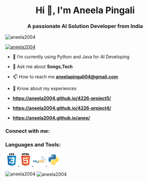 <h1 align="center">Hi 👋, I'm Aneela Pingali</h1>
<h3 align="center">A passionate AI Solution Developer from India</h3>

<p align="left"> <img src="https://komarev.com/ghpvc/?username=aneela2004&label=Profile%20views&color=0e75b6&style=flat" alt="aneela2004" /> </p>

<p align="left"> <a href="https://github.com/ryo-ma/github-profile-trophy"><img src="https://github-profile-trophy.vercel.app/?username=aneela2004" alt="aneela2004" /></a> </p>

- 🌱 I’m currently using Python and Java for AI Developing

- 💬 Ask me about **Songs,Tech**

- 📫 How to reach me **aneelapingali04@gmail.com**
- 📄 Know about my experiences
- **https://aneela2004.github.io/4226-project5/**
- **https://aneela2004.github.io/4226-project4/**
- **https://aneela2004.github.io/anee/**

<h3 align="left">Connect with me:</h3>
<p align="left">
</p>

<h3 align="left">Languages and Tools:</h3>
<p align="left"> <a href="https://www.w3schools.com/css/" target="_blank" rel="noreferrer"> <img src="https://raw.githubusercontent.com/devicons/devicon/master/icons/css3/css3-original-wordmark.svg" alt="css3" width="40" height="40"/> </a> <a href="https://www.w3.org/html/" target="_blank" rel="noreferrer"> <img src="https://raw.githubusercontent.com/devicons/devicon/master/icons/html5/html5-original-wordmark.svg" alt="html5" width="40" height="40"/> </a> <a href="https://www.mysql.com/" target="_blank" rel="noreferrer"> <img src="https://raw.githubusercontent.com/devicons/devicon/master/icons/mysql/mysql-original-wordmark.svg" alt="mysql" width="40" height="40"/> </a> <a href="https://www.python.org" target="_blank" rel="noreferrer"> <img src="https://raw.githubusercontent.com/devicons/devicon/master/icons/python/python-original.svg" alt="python" width="40" height="40"/> </a> </p>

<p><img align="left" src="https://github-readme-stats.vercel.app/api/top-langs?username=aneela2004&show_icons=true&locale=en&layout=compact" alt="aneela2004" /></p>

<p>&nbsp;<img align="center" src="https://github-readme-stats.vercel.app/api?username=aneela2004&show_icons=true&locale=en" alt="aneela2004" /></p>
